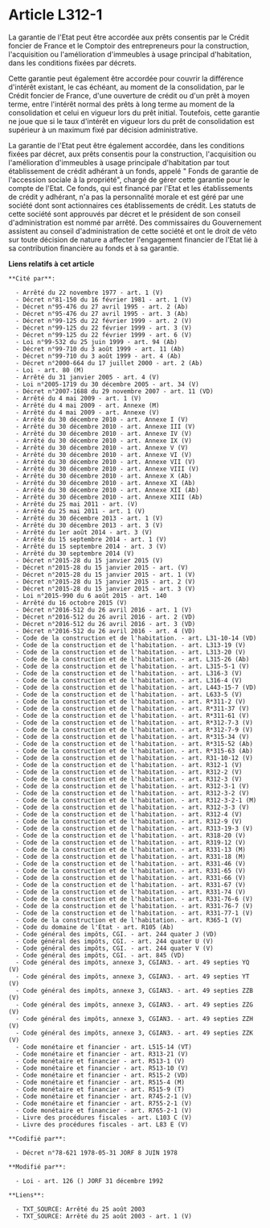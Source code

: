 # Article L312-1

La garantie de l'Etat peut être accordée aux prêts consentis par le Crédit foncier de France et le Comptoir des entrepreneurs
pour la construction, l'acquisition ou l'amélioration d'immeubles à usage principal d'habitation, dans les conditions fixées
par décrets.

Cette garantie peut également être accordée pour couvrir la différence d'intérêt existant, le cas échéant, au moment de la
consolidation, par le Crédit foncier de France, d'une ouverture de crédit ou d'un prêt à moyen terme, entre l'intérêt normal
des prêts à long terme au moment de la consolidation et celui en vigueur lors du prêt initial. Toutefois, cette garantie ne
joue que si le taux d'intérêt en vigueur lors du prêt de consolidation est supérieur à un maximum fixé par décision
administrative.

La garantie de l'Etat peut être également accordée, dans les conditions fixées par décret, aux prêts consentis pour la
construction, l'acquisition ou l'amélioration d'immeubles à usage principale d'habitation par tout établissement de crédit
adhérant à un fonds, appelé " Fonds de garantie de l'accession sociale à la propriété", chargé de gérer cette garantie pour
le compte de l'Etat. Ce fonds, qui est financé par l'Etat et les établissements de crédit y adhérant, n'a pas la personnalité
morale et est géré par une société dont sont actionnaires ces établissements de crédit. Les statuts de cette société sont
approuvés par décret et le président de son conseil d'administration est nommé par arrêté. Des commissaires du Gouvernement
assistent au conseil d'administration de cette société et ont le droit de véto sur toute décision de nature a affecter
l'engagement financier de l'Etat lié à sa contribution financière au fonds et à sa garantie.

**Liens relatifs à cet article**

	**Cité par**:

	  - Arrêté du 22 novembre 1977 - art. 1 (V)
	  - Décret n°81-150 du 16 février 1981 - art. 1 (V)
	  - Décret n°95-476 du 27 avril 1995 - art. 2 (Ab)
	  - Décret n°95-476 du 27 avril 1995 - art. 3 (Ab)
	  - Décret n°99-125 du 22 février 1999 - art. 2 (V)
	  - Décret n°99-125 du 22 février 1999 - art. 3 (V)
	  - Décret n°99-125 du 22 février 1999 - art. 6 (V)
	  - Loi n°99-532 du 25 juin 1999 - art. 94 (Ab)
	  - Décret n°99-710 du 3 août 1999 - art. 11 (Ab)
	  - Décret n°99-710 du 3 août 1999 - art. 4 (Ab)
	  - Décret n°2000-664 du 17 juillet 2000 - art. 2 (Ab)
	  - Loi - art. 80 (M)
	  - Arrêté du 31 janvier 2005 - art. 4 (V)
	  - Loi n°2005-1719 du 30 décembre 2005 - art. 34 (V)
	  - Décret n°2007-1688 du 29 novembre 2007 - art. 11 (VD)
	  - Arrêté du 4 mai 2009 - art. 1 (V)
	  - Arrêté du 4 mai 2009 - art. Annexe (M)
	  - Arrêté du 4 mai 2009 - art. Annexe (V)
	  - Arrêté du 30 décembre 2010 - art. Annexe I (V)
	  - Arrêté du 30 décembre 2010 - art. Annexe III (V)
	  - Arrêté du 30 décembre 2010 - art. Annexe IV (V)
	  - Arrêté du 30 décembre 2010 - art. Annexe IX (V)
	  - Arrêté du 30 décembre 2010 - art. Annexe V (V)
	  - Arrêté du 30 décembre 2010 - art. Annexe VI (V)
	  - Arrêté du 30 décembre 2010 - art. Annexe VII (V)
	  - Arrêté du 30 décembre 2010 - art. Annexe VIII (V)
	  - Arrêté du 30 décembre 2010 - art. Annexe X (Ab)
	  - Arrêté du 30 décembre 2010 - art. Annexe XI (Ab)
	  - Arrêté du 30 décembre 2010 - art. Annexe XII (Ab)
	  - Arrêté du 30 décembre 2010 - art. Annexe XIII (Ab)
	  - Arrêté du 25 mai 2011 - art. (V)
	  - Arrêté du 25 mai 2011 - art. 1 (V)
	  - Arrêté du 30 décembre 2013 - art. 1 (V)
	  - Arrêté du 30 décembre 2013 - art. 3 (V)
	  - Arrêté du 1er août 2014 - art. 3 (V)
	  - Arrêté du 15 septembre 2014 - art. 1 (V)
	  - Arrêté du 15 septembre 2014 - art. 3 (V)
	  - Arrêté du 30 septembre 2014 (V)
	  - Décret n°2015-28 du 15 janvier 2015 (V)
	  - Décret n°2015-28 du 15 janvier 2015 - art. (V)
	  - Décret n°2015-28 du 15 janvier 2015 - art. 1 (V)
	  - Décret n°2015-28 du 15 janvier 2015 - art. 2 (V)
	  - Décret n°2015-28 du 15 janvier 2015 - art. 3 (V)
	  - Loi n°2015-990 du 6 août 2015 - art. 140
	  - Arrêté du 16 octobre 2015 (V)
	  - Décret n°2016-512 du 26 avril 2016 - art. 1 (V)
	  - Décret n°2016-512 du 26 avril 2016 - art. 2 (VD)
	  - Décret n°2016-512 du 26 avril 2016 - art. 3 (VD)
	  - Décret n°2016-512 du 26 avril 2016 - art. 4 (VD)
	  - Code de la construction et de l'habitation. - art. L31-10-14 (VD)
	  - Code de la construction et de l'habitation. - art. L313-19 (V)
	  - Code de la construction et de l'habitation. - art. L313-20 (V)
	  - Code de la construction et de l'habitation. - art. L315-26 (Ab)
	  - Code de la construction et de l'habitation. - art. L315-5-1 (V)
	  - Code de la construction et de l'habitation. - art. L316-3 (V)
	  - Code de la construction et de l'habitation. - art. L316-4 (V)
	  - Code de la construction et de l'habitation. - art. L443-15-7 (VD)
	  - Code de la construction et de l'habitation. - art. L633-5 (V)
	  - Code de la construction et de l'habitation. - art. R*311-2 (V)
	  - Code de la construction et de l'habitation. - art. R*311-37 (V)
	  - Code de la construction et de l'habitation. - art. R*311-61 (V)
	  - Code de la construction et de l'habitation. - art. R*312-7-3 (V)
	  - Code de la construction et de l'habitation. - art. R*312-7-9 (V)
	  - Code de la construction et de l'habitation. - art. R*315-34 (V)
	  - Code de la construction et de l'habitation. - art. R*315-52 (Ab)
	  - Code de la construction et de l'habitation. - art. R*315-63 (Ab)
	  - Code de la construction et de l'habitation. - art. R31-10-12 (V)
	  - Code de la construction et de l'habitation. - art. R312-1 (V)
	  - Code de la construction et de l'habitation. - art. R312-2 (V)
	  - Code de la construction et de l'habitation. - art. R312-3 (V)
	  - Code de la construction et de l'habitation. - art. R312-3-1 (V)
	  - Code de la construction et de l'habitation. - art. R312-3-2 (V)
	  - Code de la construction et de l'habitation. - art. R312-3-2-1 (M)
	  - Code de la construction et de l'habitation. - art. R312-3-3 (V)
	  - Code de la construction et de l'habitation. - art. R312-4 (V)
	  - Code de la construction et de l'habitation. - art. R312-9 (V)
	  - Code de la construction et de l'habitation. - art. R313-19-3 (V)
	  - Code de la construction et de l'habitation. - art. R318-20 (V)
	  - Code de la construction et de l'habitation. - art. R319-12 (V)
	  - Code de la construction et de l'habitation. - art. R331-13 (M)
	  - Code de la construction et de l'habitation. - art. R331-18 (M)
	  - Code de la construction et de l'habitation. - art. R331-46 (V)
	  - Code de la construction et de l'habitation. - art. R331-65 (V)
	  - Code de la construction et de l'habitation. - art. R331-66 (V)
	  - Code de la construction et de l'habitation. - art. R331-67 (V)
	  - Code de la construction et de l'habitation. - art. R331-74 (V)
	  - Code de la construction et de l'habitation. - art. R331-76-6 (V)
	  - Code de la construction et de l'habitation. - art. R331-76-7 (V)
	  - Code de la construction et de l'habitation. - art. R331-77-1 (V)
	  - Code de la construction et de l'habitation. - art. R365-1 (V)
	  - Code du domaine de l'Etat - art. R105 (Ab)
	  - Code général des impôts, CGI. - art. 244 quater J (VD)
	  - Code général des impôts, CGI. - art. 244 quater U (V)
	  - Code général des impôts, CGI. - art. 244 quater V (V)
	  - Code général des impôts, CGI. - art. 845 (VD)
	  - Code général des impôts, annexe 3, CGIAN3. - art. 49 septies YQ (V)
	  - Code général des impôts, annexe 3, CGIAN3. - art. 49 septies YT (V)
	  - Code général des impôts, annexe 3, CGIAN3. - art. 49 septies ZZB (V)
	  - Code général des impôts, annexe 3, CGIAN3. - art. 49 septies ZZG (V)
	  - Code général des impôts, annexe 3, CGIAN3. - art. 49 septies ZZH (V)
	  - Code général des impôts, annexe 3, CGIAN3. - art. 49 septies ZZK (V)
	  - Code monétaire et financier - art. L515-14 (VT)
	  - Code monétaire et financier - art. R313-21 (V)
	  - Code monétaire et financier - art. R513-1 (V)
	  - Code monétaire et financier - art. R513-10 (V)
	  - Code monétaire et financier - art. R515-2 (VD)
	  - Code monétaire et financier - art. R515-4 (M)
	  - Code monétaire et financier - art. R515-9 (T)
	  - Code monétaire et financier - art. R745-2-1 (V)
	  - Code monétaire et financier - art. R755-2-1 (V)
	  - Code monétaire et financier - art. R765-2-1 (V)
	  - Livre des procédures fiscales - art. L103 C (V)
	  - Livre des procédures fiscales - art. L83 E (V)

	**Codifié par**:

	  - Décret n°78-621 1978-05-31 JORF 8 JUIN 1978

	**Modifié par**:

	  - Loi - art. 126 () JORF 31 décembre 1992

	**Liens**:

	  - TXT_SOURCE: Arrêté du 25 août 2003
	  - TXT_SOURCE: Arrêté du 25 août 2003 - art. 1 (V)
